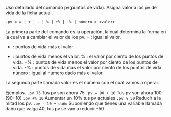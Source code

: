 Uso detallado del comando pv(puntos de vida).
Asigna valor a los pv de vida de la ficha actual.
```
.pv < = | + | - | % | +% | -% | número > <valor>
```
La primera parte del comando es la operación, la cual determina la forma en la cual va a cambiar el valor de los pv.
= : igual al valor.
+ : puntos de vida más el valor.
- : puntos de vida menos el valor. % : el valor por ciento de los puntos de vida. +% : puntos de vida menos el valor por
  ciento de los puntos de vida. -% : puntos de vida más el valor por ciento de los puntos de vida. núnero : igual al
  número dado más el valor

La segunda parte llamada valor es el número con el cual vamos a operar.

Ejemplos.
`.pv 75` Tus pv son ahora 75
`.pv = 90 + 10` Tus pv son ahora 100 (90+10)
`.pv +% 10` Aumentar un 10% tus pv actuales
`.pv % 50` Reducir a la mitad los pv.
`.pv - 10 + daño` Suponiendo que tienes una variable llamada daño que valga 40, tus pv se van a reducir -50

